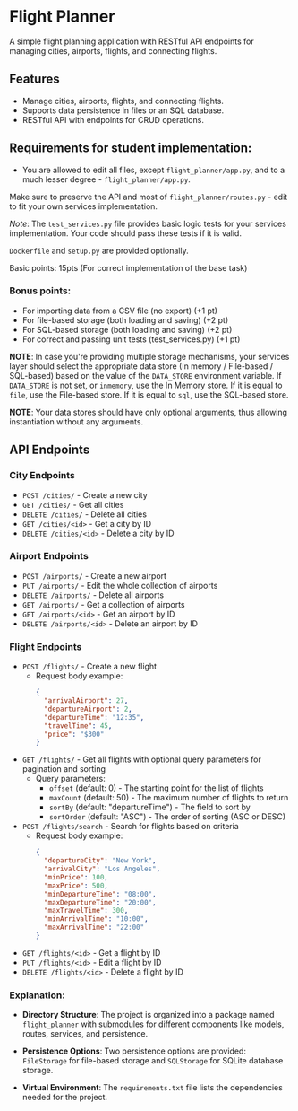 # Flight Planner

A simple flight planning application with RESTful API endpoints for managing cities, airports, flights, and connecting flights.

## Features

- Manage cities, airports, flights, and connecting flights.
- Supports data persistence in files or an SQL database.
- RESTful API with endpoints for CRUD operations.

## Requirements for student implementation:
* You are allowed to edit all files, except `flight_planner/app.py`, and to a much lesser degree - `flight_planner/app.py`.

Make sure to preserve the API and most of `flight_planner/routes.py` - edit to fit your own services implementation.

*Note*: The `test_services.py` file provides basic logic tests for your services implementation. Your code should pass these tests if it is valid.

`Dockerfile` and `setup.py` are provided optionally.

Basic points: 15pts (For correct implementation of the base task)

### Bonus points:
* For importing data from a CSV file (no export) (+1 pt)
* For file-based storage (both loading and saving) (+2 pt)
* For SQL-based storage (both loading and saving) (+2 pt)
* For correct and passing unit tests (test_services.py) (+1 pt)

**NOTE**: In case you're providing multiple storage mechanisms, your services layer should select the appropriate data store (In memory / File-based / SQL-based) based on the value of the `DATA_STORE` environment variable.
If `DATA_STORE` is not set, or `inmemory`, use the In Memory store. If it is equal to `file`, use the File-based store. If it is equal to `sql`, use the SQL-based store.

**NOTE**: Your data stores should have only optional arguments, thus allowing instantiation without any arguments.


## API Endpoints

### City Endpoints
- `POST /cities/` - Create a new city
- `GET /cities/` - Get all cities
- `DELETE /cities/` - Delete all cities
- `GET /cities/<id>` - Get a city by ID
- `DELETE /cities/<id>` - Delete a city by ID

### Airport Endpoints
- `POST /airports/` - Create a new airport
- `PUT /airports/` - Edit the whole collection of airports
- `DELETE /airports/` - Delete all airports
- `GET /airports/` - Get a collection of airports
- `GET /airports/<id>` - Get an airport by ID
- `DELETE /airports/<id>` - Delete an airport by ID

### Flight Endpoints
- `POST /flights/` - Create a new flight
  - Request body example:
    ```json
    {
      "arrivalAirport": 27,
      "departureAirport": 2,
      "departureTime": "12:35",
      "travelTime": 45,
      "price": "$300"
    }
    ```
- `GET /flights/` - Get all flights with optional query parameters for pagination and sorting
  - Query parameters:
    - `offset` (default: 0) - The starting point for the list of flights
    - `maxCount` (default: 50) - The maximum number of flights to return
    - `sortBy` (default: "departureTime") - The field to sort by
    - `sortOrder` (default: "ASC") - The order of sorting (ASC or DESC)
- `POST /flights/search` - Search for flights based on criteria
  - Request body example:
    ```json
    {
      "departureCity": "New York",
      "arrivalCity": "Los Angeles",
      "minPrice": 100,
      "maxPrice": 500,
      "minDepartureTime": "08:00",
      "maxDepartureTime": "20:00",
      "maxTravelTime": 300,
      "minArrivalTime": "10:00",
      "maxArrivalTime": "22:00"
    }
    ```
- `GET /flights/<id>` - Get a flight by ID
- `PUT /flights/<id>` - Edit a flight by ID
- `DELETE /flights/<id>` - Delete a flight by ID

### Explanation:

- **Directory Structure**: The project is organized into a package named `flight_planner` with submodules for different components like models, routes, services, and persistence.

- **Persistence Options**: Two persistence options are provided: `FileStorage` for file-based storage and `SQLStorage` for SQLite database storage.

- **Virtual Environment**: The `requirements.txt` file lists the dependencies needed for the project.
